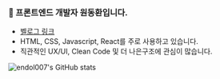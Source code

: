 ### 👋 프론트엔드 개발자 원동환입니다.
- [벨로그 링크](https://velog.io/@endol007)
- HTML, CSS, Javascript, React를 주로 사용하고 있습니다.
- 직관적인 UX/UI, Clean Code 및 더 나은구조에 관심이 많습니다.

![endol007's GitHub stats](https://github-readme-stats.vercel.app/api?username=endol007&show_icons=true&theme=graywhite)


<!--
**endol007/endol007** is a ✨ _special_ ✨ repository because its `README.md` (this file) appears on your GitHub profile.

Here are some ideas to get you started:

- 🔭 I’m currently working on ...
- 🌱 I’m currently learning ...
- 👯 I’m looking to collaborate on ...
- 🤔 I’m looking for help with ...
- 💬 Ask me about ...
- 📫 How to reach me: ...
- 😄 Pronouns: ...
- ⚡ Fun fact: ...
-->
